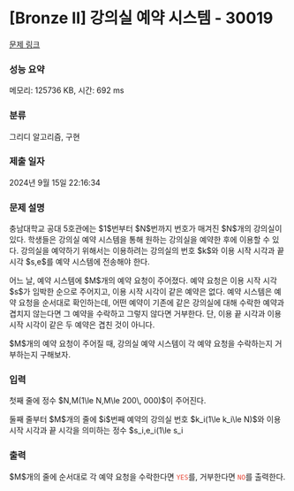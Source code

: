 # [Bronze II] 강의실 예약 시스템 - 30019 

[문제 링크](https://www.acmicpc.net/problem/30019) 

### 성능 요약

메모리: 125736 KB, 시간: 692 ms

### 분류

그리디 알고리즘, 구현

### 제출 일자

2024년 9월 15일 22:16:34

### 문제 설명

<p>충남대학교 공대 5호관에는 $1$번부터 $N$번까지 번호가 매겨진 $N$개의 강의실이 있다. 학생들은 강의실 예약 시스템을 통해 원하는 강의실을 예약한 후에 이용할 수 있다. 강의실을 예약하기 위해서는 이용하려는 강의실의 번호 $k$와 이용 시작 시각과 끝 시각 $s,e$를 예약 시스템에 전송해야 한다.</p>

<p>어느 날, 예약 시스템에 $M$개의 예약 요청이 주어졌다. 예약 요청은 이용 시작 시각 $s$가 임박한 순으로 주어지고, 이용 시작 시각이 같은 예약은 없다. 예약 시스템은 예약 요청을 순서대로 확인하는데, 어떤 예약이 기존에 같은 강의실에 대해 수락한 예약과 겹치지 않는다면 그 예약을 수락하고 그렇지 않다면 거부한다. 단, 이용 끝 시각과 이용 시작 시각이 같은 두 예약은 겹친 것이 아니다.</p>

<p>$M$개의 예약 요청이 주어질 때, 강의실 예약 시스템이 각 예약 요청을 수락하는지 거부하는지 구해보자.</p>

### 입력 

 <p>첫째 줄에 정수 $N,M(1\le N,M\le 200\, 000)$이 주어진다.</p>

<p>둘째 줄부터 $M$개의 줄에 $i$번째 예약의 강의실 번호 $k_i(1\le k_i\le N)$와 이용 시작 시각과 끝 시각을 의미하는 정수 $s_i,e_i(1\le s_i<e_i\le 10^9)$가 주어진다. $M$개의 예약은 이용 시작 시각 $s$를 기준으로 오름차순으로 주어지며, 이용 시작 시각이 같은 예약은 주어지지 않는다.</p>

### 출력 

 <p>$M$개의 줄에 순서대로 각 예약 요청을 수락한다면 <span style="color:#e74c3c;"><code>YES</code></span>를, 거부한다면 <span style="color:#e74c3c;"><code>NO</code></span>를 출력한다.</p>

